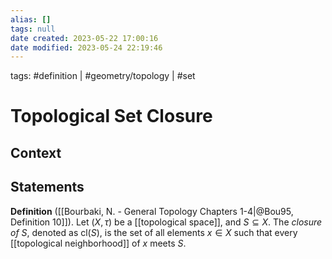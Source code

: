 ```yaml
---
alias: []
tags: null
date created: 2023-05-22 17:00:16
date modified: 2023-05-24 22:19:46
---
```


tags: #definition | #geometry/topology | #set

# Topological Set Closure

## Context

## Statements

**Definition** ([[Bourbaki, N. - General Topology Chapters 1-4|@Bou95, Definition 10]]). Let $(X,\tau)$ be a [[topological space]], and $S\subseteq X$. The _closure of_ $S$, denoted as $\mathrm{cl}(S)$, is the set of all elements $x\in X$ such that every [[topological neighborhood]] of $x$ meets $S$.
